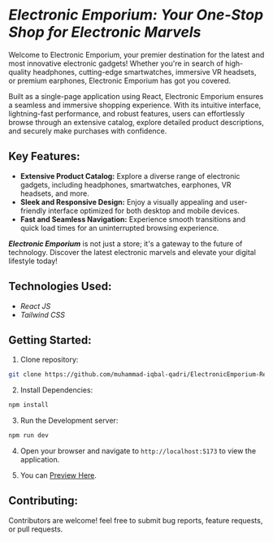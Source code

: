 # _**Electronic Emporium: Your One-Stop Shop for Electronic Marvels**_
Welcome to Electronic Emporium, your premier destination for the latest and most innovative electronic gadgets! Whether you're in search of high-quality headphones, cutting-edge smartwatches, immersive VR headsets, or premium earphones, Electronic Emporium has got you covered.

Built as a single-page application using React, Electronic Emporium ensures a seamless and immersive shopping experience. With its intuitive interface, lightning-fast performance, and robust features, users can effortlessly browse through an extensive catalog, explore detailed product descriptions, and securely make purchases with confidence.

## Key Features:
- __Extensive Product Catalog:__ Explore a diverse range of electronic gadgets, including headphones, smartwatches, earphones, VR headsets, and more.
- __Sleek and Responsive Design:__ Enjoy a visually appealing and user-friendly interface optimized for both desktop and mobile devices.
- __Fast and Seamless Navigation:__ Experience smooth transitions and quick load times for an uninterrupted browsing experience.

**_Electronic Emporium_** is not just a store; it's a gateway to the future of technology. Discover the latest electronic marvels and elevate your digital lifestyle today!

## Technologies Used:
- _React JS_
- _Tailwind CSS_

## Getting Started:
1. Clone repository:
```bash
git clone https://github.com/muhammad-iqbal-qadri/ElectronicEmporium-React-App.git
```
2. Install Dependencies:
```bash
npm install
```
3. Run the Development server:
```bash
npm run dev
```
4. Open your browser and navigate to `http://localhost:5173` to view the application.

5. You can [Preview Here](https://ee-miq.vercel.app).

## Contributing:
Contributors are welcome! feel free to submit bug reports, feature requests, or pull requests.

